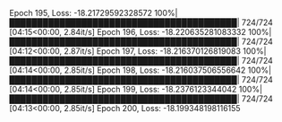 Epoch 195, Loss: -18.21729592328572
100%|█████████████████████████████████████████| 724/724 [04:15<00:00,  2.84it/s]
Epoch 196, Loss: -18.220635281083332
100%|█████████████████████████████████████████| 724/724 [04:12<00:00,  2.87it/s]
Epoch 197, Loss: -18.216370126819083
100%|█████████████████████████████████████████| 724/724 [04:14<00:00,  2.85it/s]
Epoch 198, Loss: -18.216037506556642
100%|█████████████████████████████████████████| 724/724 [04:14<00:00,  2.85it/s]
Epoch 199, Loss: -18.2376123344042
100%|█████████████████████████████████████████| 724/724 [04:13<00:00,  2.85it/s]
Epoch 200, Loss: -18.199348198116155